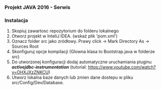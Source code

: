 
### Projekt JAVA 2016 - Serwis ###


### Instalacja ###


 1. Skopiuj zawartosc repozytorium do folderu lokalnego
 2. Otworz projekt w InteliJ IDEA. (wskaż plik 'pom.xml')
 3. Oznacz folder src jako zródłowy. Prawy click -> Mark Directory As -> Sources Root
 4. Skonfiguruj opcje kompilacji (Glowna klasa to Bootstrap.java w folderze src)
 5. Do utworzonej konfiguracji dodaj automatyczne uruchamiania pluginu ***activejdbc-instrumentation***
    (tutorial: https://www.youtube.com/watch?v=OHXJXzZNKCU)
 6. Utworz lokalna baze danych lub zmien dane dostepu w pliku src/Config/Dev/Database.